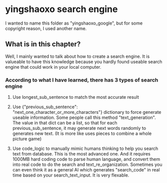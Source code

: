 # yingshaoxo search engine

I wanted to name this folder as "yingshaoxo_google", but for some copyright reason, I used another name.

## What is in this chapter?

Well, I mainly wanted to talk about how to create a search engine. It is valueable to have this knowledge because you hardly found useable search engine that could work in your local computer.

### According to what I have learned, there has 3 types of search engine

1. Use longest_sub_sentence to match the most accurate result

2. Use {"previous_sub_sentence": "next_one_character_or_more_characters"} dictionary to force generate useable information. Some people call this method "text_generation". The value in that dict can be a list, so that for each previous_sub_sentence, it may generate next words randomly to generates new text. (It is more like uses pieces to combine a whole picture game)

3. Use code_logic to manually mimic humans thinking to help you search text from database. This is the most advanced one. And it requires 1000MB hard coding code to parse human language, and convert them into real code to do the search and text_re_organization. Sometimes you can even think it as a general AI which generates "search_code" in real time based on your search_text_input. It is very flexable.
